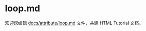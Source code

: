 loop.md
===

欢迎您编辑 <a target="__blank" href="https://github.com/jaywcjlove/html-tutorial/blob/master/docs/attribute/loop.md">docs/attribute/loop.md</a> 文件，共建 HTML Tutorial 文档。